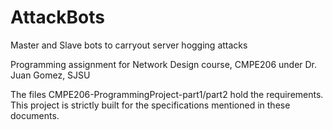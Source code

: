 # AttackBots
Master and Slave bots to carryout server hogging attacks

Programming assignment for Network Design course, CMPE206 under Dr. Juan Gomez, SJSU

The files CMPE206-ProgrammingProject-part1/part2 hold the requirements. This project is strictly built for the specifications mentioned in these documents.
